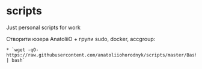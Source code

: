 # scripts
Just personal scripts for work

Створити юзера AnatoliiO + групи sudo, docker, accgroup:

    * `wget -qO- https://raw.githubusercontent.com/anatoliiohorodnyk/scripts/master/Bash/AnatoliiO.sh | bash`

